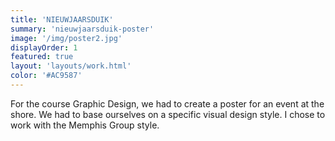 ```yaml
---
title: 'NIEUWJAARSDUIK'
summary: 'nieuwjaarsduik-poster'
image: '/img/poster2.jpg'
displayOrder: 1
featured: true
layout: 'layouts/work.html'
color: '#AC9587'
---
```



For the course Graphic Design, we had to create a poster for an event at the shore. We had to base ourselves on a specific visual design style. I chose to work with the Memphis Group style.
